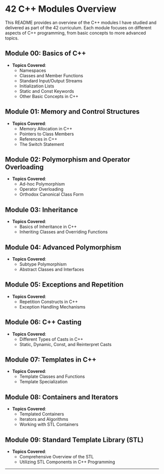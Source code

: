# 42 C++ Modules Overview

This README provides an overview of the C++ modules I have studied and delivered as part of the 42 curriculum. Each module focuses on different aspects of C++ programming, from basic concepts to more advanced topics.

## Module 00: Basics of C++

- **Topics Covered**:
  - Namespaces
  - Classes and Member Functions
  - Standard Input/Output Streams
  - Initialization Lists
  - Static and Const Keywords
  - Other Basic Concepts in C++

## Module 01: Memory and Control Structures

- **Topics Covered**:
  - Memory Allocation in C++
  - Pointers to Class Members
  - References in C++
  - The Switch Statement

## Module 02: Polymorphism and Operator Overloading

- **Topics Covered**:
  - Ad-hoc Polymorphism
  - Operator Overloading
  - Orthodox Canonical Class Form

## Module 03: Inheritance

- **Topics Covered**:
  - Basics of Inheritance in C++
  - Inheriting Classes and Overriding Functions

## Module 04: Advanced Polymorphism

- **Topics Covered**:
  - Subtype Polymorphism
  - Abstract Classes and Interfaces

## Module 05: Exceptions and Repetition

- **Topics Covered**:
  - Repetition Constructs in C++
  - Exception Handling Mechanisms

## Module 06: C++ Casting

- **Topics Covered**:
  - Different Types of Casts in C++
  - Static, Dynamic, Const, and Reinterpret Casts

## Module 07: Templates in C++

- **Topics Covered**:
  - Template Classes and Functions
  - Template Specialization

## Module 08: Containers and Iterators

- **Topics Covered**:
  - Templated Containers
  - Iterators and Algorithms
  - Working with STL Containers

## Module 09: Standard Template Library (STL)

- **Topics Covered**:
  - Comprehensive Overview of the STL
  - Utilizing STL Components in C++ Programming

---
